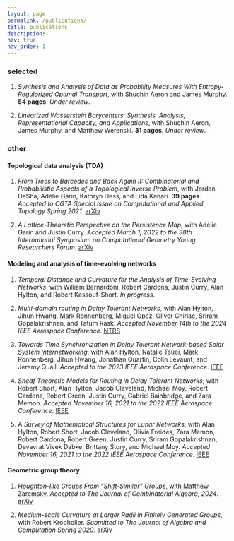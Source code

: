 ```yaml
---
layout: page
permalink: /publications/
title: publications
description: 
nav: true
nav_order: 1
---
```


<!-- Plain text with hyperlinks for publications -->

### selected

1. _Synthesis and Analysis of Data as Probability Measures With Entropy-Regularized Optimal Transport_, with Shuchin Aeron and James Murphy. **54 pages**. _Under review_.

2. _Linearized Wasserstein Barycenters: Synthesis, Analysis, Representational Capacity, and Applications_, with Shuchin Aeron, James Murphy, and Matthew Werenski. **31 pages**. _Under review_.

### other

#### Topological data analysis (TDA)

1. _From Trees to Barcodes and Back Again II: Combinatorial and Probabilistic Aspects of a Topological Inverse Problem_, with Jordan DeSha, Adélie Garin, Kathryn Hess, and Lida Kanari. **39 pages**. _Accepted to CGTA Special Issue on Computational and Applied Topology Spring 2021_. [arXiv](https://arxiv.org/abs/2107.11212)


2. _A Lattice-Theoretic Perspective on the Persistence Map_, with Adélie Garin and Justin Curry. _Accepted March 1, 2022 to the 38th International Symposium on Computational Geometry Young Researchers Forum_. [arXiv](https://arxiv.org/abs/2203.00643)


#### Modeling and analysis of time-evolving networks

1. _Temporal Distance and Curvature for the Analysis of Time-Evolving Networks_, with William Bernardoni, Robert Cardona, Justin Curry, Alan Hylton, and Robert Kassouf-Short. _In progress_.

2. _Multi-domain routing in Delay Tolerant Networks_, with Alan Hylton, Jihun Hwang, Mark Ronnenberg, Miguel Opez, Oliver Chiriac, Sriram Gopalakrishnan, and Tatum Rask. _Accepted November 14th to the 2024 IEEE Aerospace Conference_. [NTRS](https://ntrs.nasa.gov/citations/20240000640)

3. _Towards Time Synchronization in Delay Tolerant Network-based Solar System Internetworking_, with Alan Hylton, Natalie Tsuei, Mark Ronnenberg, Jihun Hwang, Jonathan Quartin, Colin Levaunt, and Jeremy Quail. _Accepted to the 2023 IEEE Aerospace Conference_. [IEEE](https://ieeexplore.ieee.org/document/10115764)

5. _Sheaf Theoretic Models for Routing in Delay Tolerant Networks_, with Robert Short, Alan Hylton, Jacob Cleveland, Michael Moy, Robert Cardona, Robert Green, Justin Curry, Gabriel Bainbridge, and Zara Memon. _Accepted November 16, 2021 to the 2022 IEEE Aerospace Conference_. [IEEE](https://ieeexplore.ieee.org/document/9843504)

6. _A Survey of Mathematical Structures for Lunar Networks_, with Alan Hylton, Robert Short, Jacob Cleveland, Olivia Freides, Zara Memon, Robert Cardona, Robert Green, Justin Curry, Sriram Gopalakrishnan, Devavrat Vivek Dabke, Brittany Story, and Michael Moy. _Accepted November 16, 2021 to the 2022 IEEE Aerospace Conference_. [IEEE](https://ieeexplore.ieee.org/document/9843305)

#### Geometric group theory

1. _Houghton-like Groups From “Shift-Similar” Groups_, with Matthew Zaremsky. _Accepted to The Journal of Combinatorial Algebra, 2024_. [arXiv](https://arxiv.org/abs/2202.00822)

2. _Medium-scale Curvature at Larger Radii in Finitely Generated Groups_, with Robert Kropholler. _Submitted to The Journal of Algebra and Computation Spring 2020_. [arXiv](https://arxiv.org/abs/2004.10801)
